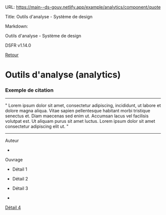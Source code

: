 URL:
https://main--ds-gouv.netlify.app/example/analytics/component/quote

Title:
Outils d'analyse - Système de design

Markdown:


Outils d'analyse - Système de design


DSFR v1.14.0


[Retour](../)


# Outils d'analyse (analytics)


### Exemple de citation


------------------------------


" Lorem ipsum dolor sit amet, consectetur adipiscing, incididunt, ut labore et dolore magna aliqua. Vitae sapien pellentesque habitant morbi tristique senectus et. Diam maecenas sed enim ut. Accumsan lacus vel facilisis volutpat est. Ut aliquam purus sit amet luctus. Lorem ipsum dolor sit amet consectetur adipiscing elit ut. "

------------------------------


Auteur

-
Ouvrage


- Détail 1

- Détail 2

- Détail 3

-
[Détail 4](https://www.systeme-de-design.gouv.fr/)